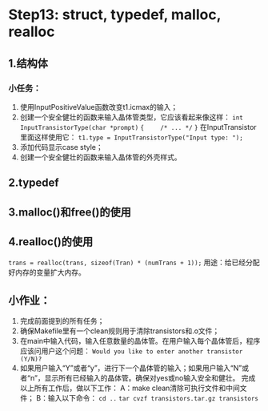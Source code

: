 # Step13: struct, typedef, malloc, realloc
## 1.结构体
### 小任务：
1. 使用InputPositiveValue函数改变t1.icmax的输入；
2. 创建一个安全健壮的函数来输入晶体管类型，它应该看起来像这样：
`int InputTransistorType(char *prompt)`
`{`
`    /* ... */`
`}`
在InputTransistor里面这样使用它：
`t1.type = InputTransistorType("Input type: ");`
3. 添加代码显示case style；
4. 创建一个安全健壮的函数来输入晶体管的外壳样式。
## 2.typedef
## 3.malloc()和free()的使用
## 4.realloc()的使用
`trans = realloc(trans, sizeof(Tran) * (numTrans + 1));`
用途：给已经分配好内存的变量扩大内存。
## 小作业：
1. 完成前面提到的所有任务；
2. 确保Makefile里有一个clean规则用于清除transistors和.o文件；
3. 在main中输入代码，输入任意数量的晶体管。在用户输入每个晶体管后，程序应该问用户这个问题：
`Would you like to enter another transistor (Y/N)? `
4. 如果用户输入“Y”或者“y”，进行下一个晶体管的输入；如果用户输入“N”或者“n”，显示所有已经输入的晶体管。确保对yes或no输入安全和健壮。
完成以上所有工作后，做以下工作：
A：make clean清除可执行文件和中间文件；
B：输入以下命令：
`cd ..`
`tar cvzf transistors.tar.gz transistors`